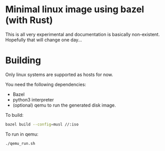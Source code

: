 # Minimal linux image using bazel (with Rust)
This is all very experimental and documentation is basically non-existent. Hopefully that will change one day...

# Building
Only linux systems are supported as hosts for now.

You need the following dependencies:
* Bazel
* python3 interpreter
* (optional) qemu to run the generated disk image.

To build:
```bash
bazel build --config=musl //:iso
```

To run in qemu:
```bash
./qemu_run.sh
```
